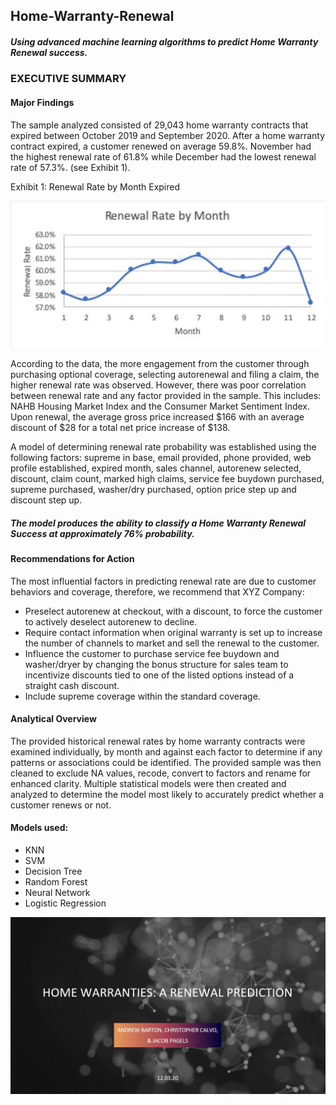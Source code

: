 ## Home-Warranty-Renewal
##### Using advanced machine learning algorithms to predict Home Warranty Renewal success.

### EXECUTIVE SUMMARY

#### Major Findings

The sample analyzed consisted of 29,043 home warranty contracts that expired between October 2019 and September 2020.   After a home warranty contract expired, a customer renewed on average 59.8%.  November had the highest renewal rate of 61.8% while December had the lowest renewal rate of 57.3%.  (see Exhibit 1).

Exhibit 1: Renewal Rate by Month Expired

![ScreenShot](https://github.com/Drev917/Home-Warranty-ML/blob/main/Renewal%20Rate.JPG)

According to the data, the more engagement from the customer through purchasing optional coverage, selecting autorenewal and filing a claim, the higher renewal rate was observed. 
However, there was poor correlation between renewal rate and any factor provided in the sample.  This includes: NAHB Housing Market Index and the Consumer Market Sentiment Index.
Upon renewal, the average gross price increased $166 with an average discount of $28 for a total net price increase of $138.  

A model of determining renewal rate probability was established using the following factors: supreme in base, email provided, phone provided, web profile established, expired month, sales channel, autorenew selected, discount, claim count, marked high claims, service fee buydown purchased, supreme purchased, washer/dry purchased, option price step up and discount step up. 

##### The model produces the ability to classify a Home Warranty Renewal Success at approximately 76% probability. 

#### Recommendations for Action
The most influential factors in predicting renewal rate are due to customer behaviors and coverage, therefore, we recommend that XYZ Company:
- Preselect autorenew at checkout, with a discount, to force the customer to actively deselect autorenew to decline.  
- Require contact information when original warranty is set up to increase the number of channels to market and sell the renewal to the customer. 
- Influence the customer to purchase service fee buydown and washer/dryer by changing the bonus structure for sales team to incentivize discounts tied to one of the listed options instead of a straight cash discount. 
- Include supreme coverage within the standard coverage. 

#### Analytical Overview 
The provided historical renewal rates by home warranty contracts were examined individually, by month and against each factor to determine if any patterns or associations could be identified. The provided sample was then cleaned to exclude NA values, recode, convert to factors and rename for enhanced clarity.  Multiple statistical models were then created and analyzed to determine the model most likely to accurately predict whether a customer renews or not. 


#### Models used:
- KNN
- SVM
- Decision Tree
- Random Forest
- Neural Network
- Logistic Regression

![ScreenShot](https://github.com/Drev917/Home-Warranty-ML/blob/main/Slides/Slide%201.JPG)

